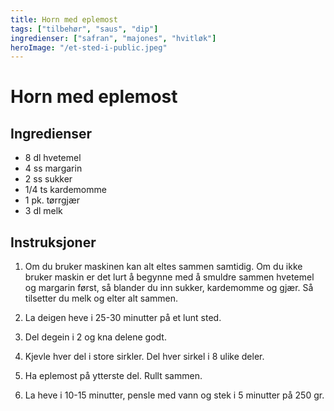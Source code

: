 ```yaml
---
title: Horn med eplemost
tags: ["tilbehør", "saus", "dip"]
ingredienser: ["safran", "majones", "hvitløk"]
heroImage: "/et-sted-i-public.jpeg"
---
```


# Horn med eplemost

## Ingredienser

- 8 dl hvetemel
- 4 ss margarin
- 2 ss sukker
- 1/4 ts kardemomme
- 1 pk. tørrgjær
- 3 dl melk

## Instruksjoner

1. Om du bruker maskinen kan alt eltes sammen samtidig. Om du ikke bruker maskin er det lurt å begynne med å smuldre sammen hvetemel og margarin først, så blander du inn sukker, kardemomme og gjær. Så tilsetter du melk og elter alt sammen.

2. La deigen heve i 25-30 minutter på et lunt sted.

3. Del degein i 2 og kna delene godt.

4. Kjevle hver del i store sirkler. Del hver sirkel i 8 ulike deler.

5. Ha eplemost på ytterste del. Rullt sammen.

6. La heve i 10-15 minutter, pensle med vann og stek i 5 minutter på 250 gr.
